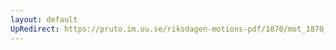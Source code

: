 ```yaml
---
layout: default
UpRedirect: https://pruto.im.uu.se/riksdagen-motions-pdf/1870/mot_1870__ak__238/mot_1870__ak__238-001.pdf
---
```

